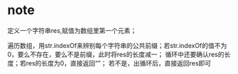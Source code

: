 # note

定义一个字符串res,赋值为数组里第一个元素；

遍历数组，用str.indexOf来辨别每个字符串的公共前缀；若str.indexOf的值不为0，要么不存在，要么不是前缀，此时将res的长度减一； 循环中还要确认res的长度；若res的长度为0，直接返回“”； 若不是，出循环后，直接返回res即可